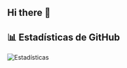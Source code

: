 ## Hi there 👋

## 📊 Estadísticas de GitHub
![Estadísticas](https://github-readme-stats.vercel.app/api?username=ABEL0120&show_icons=true&theme=radical)
